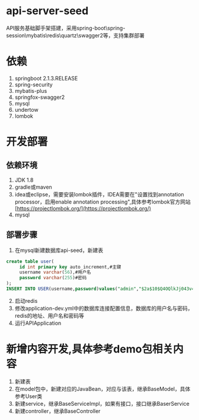 # api-server-seed
API服务基础脚手架搭建，采用spring-boot\spring-session\mybatis\redis\quartz\swagger2等，支持集群部署


依赖
===
1. springboot 2.1.3.RELEASE
2. spring-security
3. mybatis-plus
4. springfox-swagger2
5. mysql
6. undertow
7. lombok

开发部署
===
## 依赖环境
1. JDK 1.8
2. gradle或maven
3. idea或eclipse，需要安装lombok插件，IDEA需要在"设置找到annotation processor，启用enable annotation processing",具体参考lombok官方网站[https://projectlombok.org/](https://projectlombok.org/)
4. mysql

## 部署步骤
1. 在mysql新建数据库api-seed，新建表
```sql
create table user(
     id int primary key auto_increment,#主键
     username varchar(56),#用户名
     password varchar(255)#密码
);
INSERT INTO USER(username,password)values("admin","$2a$10$Q4OQlkJj043v4i97dhxzDO7AFpTOGWKHugNh9euqglYb5GN8MAoZO");
```
2. 启动redis
2. 修改application-dev.yml中的数据库连接配置信息，数据库的用户名与密码，redis的地址、用户名和密码等
3. 运行APIApplication


新增内容开发,具体参考demo包相关内容
===
1. 新建表
2. 在model包中，新建对应的JavaBean，对应与该表，继承BaseModel，具体参考User类
3. 新建service，继承BaseServiceImpl，如果有接口，接口继承BaserService
4. 新建controller，继承BaseController

